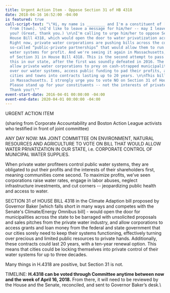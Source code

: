 ```yaml
---
title: Urgent Action Item - Oppose Section 31 of HB 4318
date: 2018-04-16 16:52:00 -04:00
is featured: true
call-script-text: "\"Hi, my name is ________ and I'm a constituent of [Representative/Senator]______'s
  from [town]. \nI'd like to leave a message for him/her -- may I leave that with
  you? (Great, thank you.) \n\nI'm calling to urge him/her to oppose Section 31 of
  House Bill 4318, which would open the door to water privatization across our state.
  Right now, private water corporations are pushing bills across the country to facilitate
  so-called “public-private partnerships” that would allow them to run our public
  water systems for profit. And we're seeing it again in Massachusetts, in the form
  of Section 31 in House Bill 4318. This is the second attempt to pass a bill like
  this in our state, after the first was soundly defeated in 2016. The bill would
  allow private water corporations to prey on cash-strapped municipalities to take
  over our water systems, access public funding to pad their profits, and lock our
  cities and towns into contracts lasting up to 20 years. \n\nThis bill is unacceptable
  in Massachusetts. I strongly urge you to vote NO on Section 31 of House Bill 4318.
  Please stand up for your constituents -- not the interests of private water corporations.
  Thank you!\""
event-start-date: 2016-04-01 00:00:00 -04:00
event-end-date: 2020-04-01 00:00:00 -04:00
---
```


URGENT ACTION ITEM

\(sharing from Corporate Accountability and Boston Action League activists who testified in front of joint committee)

ANY DAY NOW: MA JOINT COMMITTEE ON ENVIRONMENT, NATURAL RESOURCES AND AGRICULTURE TO VOTE ON BILL THAT WOULD ALLOW WATER PRIVATIZATION IN OUR STATE, i.e. CORPORATE CONTROL OF MUNICIPAL WATER SUPPLIES.

When private water profiteers control public water systems, they are obligated to put their profits and the interests of their shareholders first, meaning communities come second. To maximize profits, we’ve seen corporations raise water rates, engage in labor abuses, neglect infrastructure investments, and cut corners -- jeopardizing public health and access to water.


SECTION 31 of HOUSE BILL 4318 in the Climate Adaption bill proposed by Governor Baker \[which falls short in many ways and competes with the Senate's Climate/Energy Omnibus bill\] - would open the door for municipalities across the state to be barraged with unsolicited proposals and sales pitches from the private water industry, and allow corporations to access grants and loan money from the federal and state government that our cities sorely need to keep their systems functioning, effectively turning over precious and limited public resources to private hands. Additionally, these contracts could last 20 years, with a ten-year renewal option. This means that cities could be locking themselves into private control of their water systems for up to three decades.

Many things in H.4318 are positive, but Section 31 is not.

TIMELINE: **H.4318 can be voted through Committee anytime between now and the week of April 16, 2018.** From there, it will need to be reviewed by the House and the Senate, reconciled, and sent to Governor Baker’s desk.\
